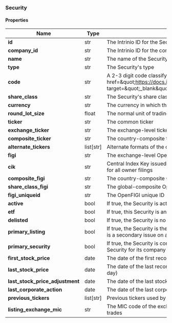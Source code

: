 

[//]: # (CLASS:Security)

[//]: # (KIND:object)

### Security

#### Properties

[//]: # (START_DEFINITION)

Name | Type | Description
------------ | ------------- | -------------
**id** | str | The Intrinio ID for the Security &nbsp;
**company_id** | str | The Intrinio ID for the company for which the Security is issued &nbsp;
**name** | str | The name of the Security &nbsp;
**type** | str | The Security&#39;s type &nbsp;
**code** | str | A 2-3 digit code classifying the Security (&lt;a href&#x3D;\&quot;https://docs.intrinio.com/documentation/security_codes\&quot; target&#x3D;\&quot;_blank\&quot;&gt;reference&lt;/a&gt;) &nbsp;
**share_class** | str | The Security&#39;s share class (if applicable) &nbsp;
**currency** | str | The currency in which the Security is traded on the exchange &nbsp;
**round_lot_size** | float | The normal unit of trading &nbsp;
**ticker** | str | The common ticker &nbsp;
**exchange_ticker** | str | The exchange-level ticker &nbsp;
**composite_ticker** | str | The country-composite ticker &nbsp;
**alternate_tickers** | list[str] | Alternate formats of the common ticker &nbsp;
**figi** | str | The exchange-level OpenFIGI identifier &nbsp;
**cik** | str | Central Index Key issued by the SEC, which is the unique identifier for all owner filings &nbsp;
**composite_figi** | str | The country-composite OpenFIGI identifier &nbsp;
**share_class_figi** | str | The global-composite OpenFIGI identifier &nbsp;
**figi_uniqueid** | str | The OpenFIGI unique ID &nbsp;
**active** | bool | If true, the Security is active and has been recently traded &nbsp;
**etf** | bool | If true, this Security is an ETF &nbsp;
**delisted** | bool | If true, the Security is no longer traded on the exchange &nbsp;
**primary_listing** | bool | If true, the Security is the primary issue for the company, otherwise it is a secondary issue on a secondary stock exchange &nbsp;
**primary_security** | bool | If true, the Security is considered by Intrinio to be the primary Security for its company &nbsp;
**first_stock_price** | date | The date of the first recorded stock price &nbsp;
**last_stock_price** | date | The date of the last recorded stock price (or the most recent trading day) &nbsp;
**last_stock_price_adjustment** | date | The date of the last stock price adjustment (dividend, split, etc) &nbsp;
**last_corporate_action** | date | The date of the last corporate action &nbsp;
**previous_tickers** | list[str] | Previous tickers used by this security &nbsp;
**listing_exchange_mic** | str | The MIC code of the exchange on which this security primarily trades &nbsp;

[//]: # (END_DEFINITION)



